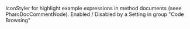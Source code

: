 IconStyler for highlight example expressions in method documents (seee PharoDocCommentNode). Enabled / Disabled by a Setting in group "Code Browsing"